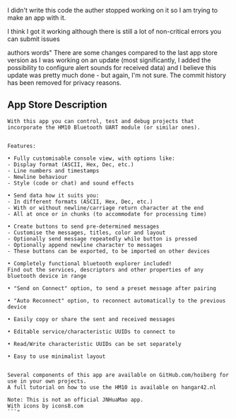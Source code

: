 I didn't write this code the auther stopped working on it so I am trying to make an app with it.

I think I got it working although there is still a lot of non-critical errors you can submit issues


authors words"
There are some changes compared to the last app store version as I was working on an update (most significantly, I added the possibility to configure alert sounds for received data) and I believe this update was pretty much done - but again, I'm not sure. The commit history has been removed for privacy reasons.

## App Store Description
```
With this app you can control, test and debug projects that incorporate the HM10 Bluetooth UART module (or similar ones).


Features:

• Fully customisable console view, with options like:
- Display format (ASCII, Hex, Dec, etc.)
- Line numbers and timestamps
- Newline behaviour 
- Style (code or chat) and sound effects

• Send data how it suits you:
- In different formats (ASCII, Hex, Dec, etc.)
- With or without newline/carriage return character at the end
- All at once or in chunks (to accommodate for processing time)

• Create buttons to send pre-determined messages
- Customise the messages, titles, color and layout
- Optionally send message repeatedly while button is pressed
- Optionally append newline character to messages
- These buttons can be exported, to be imported on other devices

• Completely functional bluetooth explorer included!
Find out the services, descriptors and other properties of any bluetooth device in range

• "Send on Connect" option, to send a preset message after pairing

• "Auto Reconnect" option, to reconnect automatically to the previous device

• Easily copy or share the sent and received messages

• Editable service/characteristic UUIDs to connect to

• Read/Write characteristic UUIDs can be set separately

• Easy to use minimalist layout


Several components of this app are available on GitHub.com/hoiberg for use in your own projects.
A full tutorial on how to use the HM10 is available on hangar42.nl

Note: This is not an official JNHuaMao app.
With icons by icons8.com
```"
